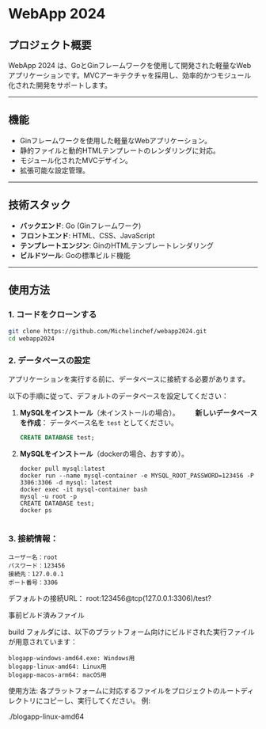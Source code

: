 # WebApp 2024

## プロジェクト概要
WebApp 2024 は、GoとGinフレームワークを使用して開発された軽量なWebアプリケーションです。MVCアーキテクチャを採用し、効率的かつモジュール化された開発をサポートします。

---
## 機能
- Ginフレームワークを使用した軽量なWebアプリケーション。
- 静的ファイルと動的HTMLテンプレートのレンダリングに対応。
- モジュール化されたMVCデザイン。
- 拡張可能な設定管理。

---

## 技術スタック
- **バックエンド**: Go (Ginフレームワーク)
- **フロントエンド**: HTML、CSS、JavaScript
- **テンプレートエンジン**: GinのHTMLテンプレートレンダリング
- **ビルドツール**: Goの標準ビルド機能

---

## 使用方法

### 1. コードをクローンする
```bash
git clone https://github.com/Michelinchef/webapp2024.git
cd webapp2024
```

### 2. データベースの設定
アプリケーションを実行する前に、データベースに接続する必要があります。

以下の手順に従って、デフォルトのデータベースを設定してください：

1. **MySQLをインストール**（未インストールの場合）。
　　**新しいデータベースを作成**：
   データベース名を `test` としてください。
   ```sql
   CREATE DATABASE test;

2. **MySQLをインストール**（dockerの場合、おすすめ）。
   ```
   docker pull mysql:latest
   docker run --name mysql-container -e MYSQL_ROOT_PASSWORD=123456 -P 3306:3306 -d mysql: latest
   docker exec -it mysql-container bash
   mysql -u root -p
   CREATE DATABASE test;
   docker ps


### 3. 接続情報：

    ユーザー名：root
    パスワード：123456
    接続先：127.0.0.1
    ポート番号：3306

デフォルトの接続URL：
root:123456@tcp(127.0.0.1:3306)/test?


事前ビルド済みファイル

build フォルダには、以下のプラットフォーム向けにビルドされた実行ファイルが用意されています：

    blogapp-windows-amd64.exe: Windows用
    blogapp-linux-amd64: Linux用
    blogapp-macos-arm64: macOS用

使用方法: 各プラットフォームに対応するファイルをプロジェクトのルートディレクトリにコピーし、実行してください。 例:

./blogapp-linux-amd64
